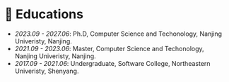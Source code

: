# 📖 Educations
- *2023.09 - 2027.06*: Ph.D, Computer Science and Techonology, Nanjing Univeristy, Nanjing.
- *2021.09 - 2023.06*: Master, Computer Science and Techonology, Nanjing Univeristy, Nanjing.
- *2017.09 - 2021.06*: Undergraduate, Software College, Northeastern Univeristy, Shenyang.



